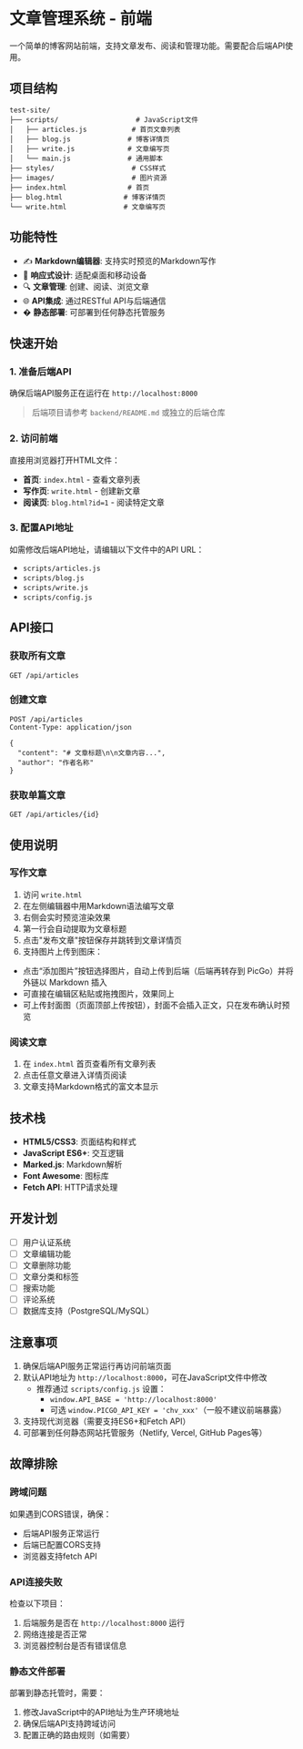# 文章管理系统 - 前端

一个简单的博客网站前端，支持文章发布、阅读和管理功能。需要配合后端API使用。

## 项目结构

```
test-site/
├── scripts/                   # JavaScript文件
│   ├── articles.js           # 首页文章列表
│   ├── blog.js              # 博客详情页
│   ├── write.js             # 文章编写页
│   └── main.js              # 通用脚本
├── styles/                   # CSS样式
├── images/                   # 图片资源
├── index.html               # 首页
├── blog.html               # 博客详情页
└── write.html              # 文章编写页
```

## 功能特性

- ✍️ **Markdown编辑器**: 支持实时预览的Markdown写作
- 📱 **响应式设计**: 适配桌面和移动设备
- 🔍 **文章管理**: 创建、阅读、浏览文章
- 🌐 **API集成**: 通过RESTful API与后端通信
- � **静态部署**: 可部署到任何静态托管服务

## 快速开始

### 1. 准备后端API

确保后端API服务正在运行在 `http://localhost:8000`

> 后端项目请参考 `backend/README.md` 或独立的后端仓库

### 2. 访问前端

直接用浏览器打开HTML文件：

- **首页**: `index.html` - 查看文章列表
- **写作页**: `write.html` - 创建新文章
- **阅读页**: `blog.html?id=1` - 阅读特定文章

### 3. 配置API地址

如需修改后端API地址，请编辑以下文件中的API URL：
- `scripts/articles.js`
- `scripts/blog.js` 
- `scripts/write.js`
- `scripts/config.js`

## API接口

### 获取所有文章
```
GET /api/articles
```

### 创建文章
```
POST /api/articles
Content-Type: application/json

{
  "content": "# 文章标题\n\n文章内容...",
  "author": "作者名称"
}
```

### 获取单篇文章
```
GET /api/articles/{id}
```

## 使用说明

### 写作文章

1. 访问 `write.html`
2. 在左侧编辑器中用Markdown语法编写文章
3. 右侧会实时预览渲染效果
4. 第一行会自动提取为文章标题
5. 点击"发布文章"按钮保存并跳转到文章详情页
6. 支持图片上传到图床：
  - 点击“添加图片”按钮选择图片，自动上传到后端（后端再转存到 PicGo）并将外链以 Markdown 插入
  - 可直接在编辑区粘贴或拖拽图片，效果同上
  - 可上传封面图（页面顶部上传按钮），封面不会插入正文，只在发布确认时预览

### 阅读文章

1. 在 `index.html` 首页查看所有文章列表
2. 点击任意文章进入详情页阅读
3. 文章支持Markdown格式的富文本显示

## 技术栈

- **HTML5/CSS3**: 页面结构和样式
- **JavaScript ES6+**: 交互逻辑
- **Marked.js**: Markdown解析
- **Font Awesome**: 图标库
- **Fetch API**: HTTP请求处理

## 开发计划

- [ ] 用户认证系统
- [ ] 文章编辑功能
- [ ] 文章删除功能  
- [ ] 文章分类和标签
- [ ] 搜索功能
- [ ] 评论系统
- [ ] 数据库支持（PostgreSQL/MySQL）

## 注意事项

1. 确保后端API服务正常运行再访问前端页面
2. 默认API地址为 `http://localhost:8000`，可在JavaScript文件中修改
   - 推荐通过 `scripts/config.js` 设置：
     - `window.API_BASE = 'http://localhost:8000'`
     - 可选 `window.PICGO_API_KEY = 'chv_xxx'`（一般不建议前端暴露）
3. 支持现代浏览器（需要支持ES6+和Fetch API）
4. 可部署到任何静态网站托管服务（Netlify, Vercel, GitHub Pages等）

## 故障排除

### 跨域问题
如果遇到CORS错误，确保：
- 后端API服务正常运行
- 后端已配置CORS支持
- 浏览器支持fetch API

### API连接失败
检查以下项目：
1. 后端服务是否在 `http://localhost:8000` 运行
2. 网络连接是否正常
3. 浏览器控制台是否有错误信息

### 静态文件部署
部署到静态托管时，需要：
1. 修改JavaScript中的API地址为生产环境地址
2. 确保后端API支持跨域访问
3. 配置正确的路由规则（如需要）